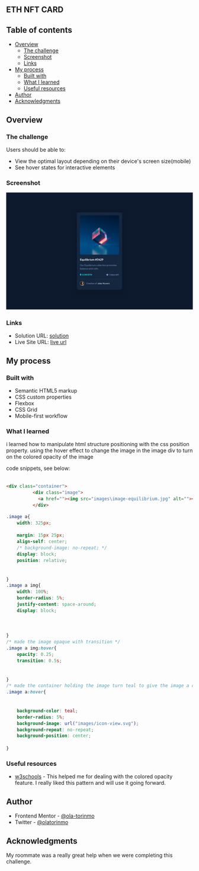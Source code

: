 
## ETH NFT CARD

## Table of contents

- [Overview](#overview)
  - [The challenge](#the-challenge)
  - [Screenshot](#screenshot)
  - [Links](#links)
- [My process](#my-process)
  - [Built with](#built-with)
  - [What I learned](#what-i-learned)
  - [Useful resources](#useful-resources)
- [Author](#author)
- [Acknowledgments](#acknowledgments)


## Overview

### The challenge

Users should be able to:

- View the optimal layout depending on their device's screen size(mobile)
- See hover states for interactive elements

### Screenshot

![](./design/desktop-design.jpg)

### Links

- Solution URL: [solution](https://github.com/ola-torinmo/nft-preview-card-component-main)
- Live Site URL: [live url](https://ola-torinmo.github.io/nft-preview-card-component-main/)

## My process

### Built with

- Semantic HTML5 markup
- CSS custom properties
- Flexbox
- CSS Grid
- Mobile-first workflow

### What I learned
i learned how to manipulate html structure positioning with the css position property.
using the hover effect to change the image in the image div to turn on the colored opacity of the image



code snippets, see below:

```html

<div class="container">
          <div class="image">
            <a href=""><img src="images\image-equilibrium.jpg" alt=""></a>
          </div>
```
```css
.image a{
    width: 325px;
    
    margin: 15px 25px;
    align-self: center;
    /* background-image: no-repeat; */
    display: block;
    position: relative;
    

}
.image a img{
    width: 100%;
    border-radius: 5%;
    justify-content: space-around;
    display: block;
    
    
    
}
/* made the image opaque with transition */
.image a img:hover{
    opacity: 0.25;
    transition: 0.5s;


}
/* made the container holding the image turn teal to give the image a colored opacity */
.image a:hover{
    
  
    background-color: teal;
    border-radius: 5%;
    background-image: url("images/icon-view.svg");
    background-repeat: no-repeat;
    background-position: center;

}

```





### Useful resources

- [w3schools](https://www.w3schools.com) - This helped me for dealing with the colored opacity feature. I really liked this pattern and will use it going forward.


## Author


- Frontend Mentor - [@ola-torinmo](https://www.frontendmentor.io/profile/yourusername)
- Twitter - [@olatorinmo](https://www.twitter.com/yourusername)


## Acknowledgments

My roommate was a really great help when we were completing this challenge.
